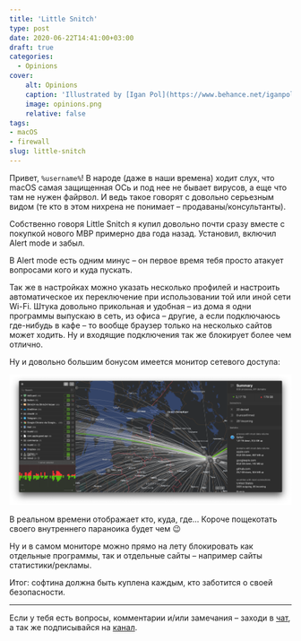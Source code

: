 ```yaml
---
title: 'Little Snitch'
type: post
date: 2020-06-22T14:41:00+03:00
draft: true
categories:
  - Opinions
cover:
    alt: Opinions
    caption: 'Illustrated by [Igan Pol](https://www.behance.net/iganpol)'
    image: opinions.png
    relative: false
tags:
- macOS
- firewall
slug: little-snitch
---
```


Привет, `%username%`! В народе (даже в наши времена) ходит слух, что macOS самая защищенная ОСь и под нее не бывает вирусов, а еще что там не нужен файрвол. И ведь такое говорят с довольно серьезным видом (те кто в этом нихрена не понимает – продаваны/консультанты).

Собственно говоря Little Snitch я купил довольно почти сразу вместе с покупкой нового MBP примерно два года назад. Установил, включил Alert mode и забыл. 

В Alert mode есть одним минус – он первое время тебя просто атакует вопросами кого и куда пускать. 

Так же в настройках можно указать несколько профилей и настроить автоматическое их переключение при использовании той или иной сети Wi-Fi. Штука довольно прикольная и удобная – из дома я одни программы выпускаю в сеть, из офиса – другие, а если подключаюсь где-нибудь в кафе – то вообще браузер только на несколько сайтов может ходить. Ну и входящие подключения так же блокирует более чем отлично.

Ну и довольно большим бонусом имеется монитор сетевого доступа:

![f8f08539-5799-4c67-a957-61f751ee7991.png](./f8f08539-5799-4c67-a957-61f751ee7991.png)

В реальном времени отображает кто, куда, где... Короче пощекотать своего внутреннего параноика будет чем 😉

Ну и в самом мониторе можно прямо на лету блокировать как отдельные программы, так и отдельные сайты – например сайты статистики/рекламы.

Итог: софтина должна быть куплена каждым, кто заботится о своей безопасности. 

---

Если у тебя есть вопросы, комментарии и/или замечания – заходи в [чат](https://ttttt.me/jtprogru_chat), а так же подписывайся на [канал](https://ttttt.me/jtprogru_channel).
